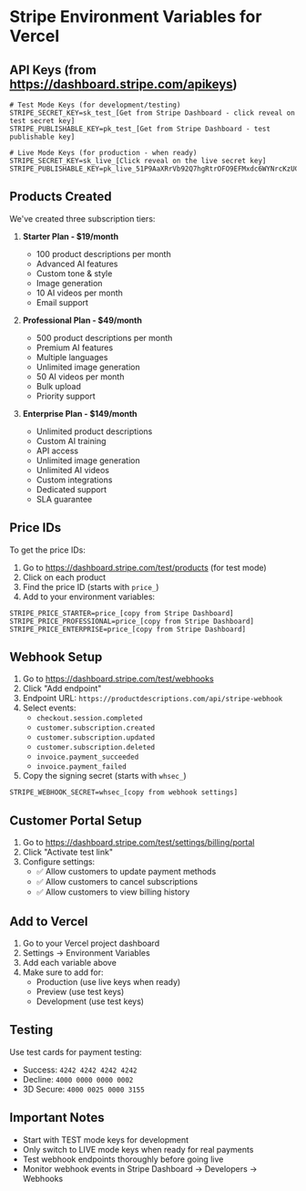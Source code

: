 # Stripe Environment Variables for Vercel

## API Keys (from https://dashboard.stripe.com/apikeys)

```env
# Test Mode Keys (for development/testing)
STRIPE_SECRET_KEY=sk_test_[Get from Stripe Dashboard - click reveal on test secret key]
STRIPE_PUBLISHABLE_KEY=pk_test_[Get from Stripe Dashboard - test publishable key]

# Live Mode Keys (for production - when ready)
STRIPE_SECRET_KEY=sk_live_[Click reveal on the live secret key]
STRIPE_PUBLISHABLE_KEY=pk_live_51P9AaXRrVb92Q7hgRtrOFO9EFMxdc6WYNrcKzUCZxnTI0OzYRTuSR3Zhw6VxgZBF4rfzheDKj0hFgzmtKSTFgpCP00xI27l0il
```

## Products Created

We've created three subscription tiers:

1. **Starter Plan - $19/month**
   - 100 product descriptions per month
   - Advanced AI features
   - Custom tone & style
   - Image generation
   - 10 AI videos per month
   - Email support

2. **Professional Plan - $49/month**
   - 500 product descriptions per month
   - Premium AI features
   - Multiple languages
   - Unlimited image generation
   - 50 AI videos per month
   - Bulk upload
   - Priority support

3. **Enterprise Plan - $149/month**
   - Unlimited product descriptions
   - Custom AI training
   - API access
   - Unlimited image generation
   - Unlimited AI videos
   - Custom integrations
   - Dedicated support
   - SLA guarantee

## Price IDs

To get the price IDs:
1. Go to https://dashboard.stripe.com/test/products (for test mode)
2. Click on each product
3. Find the price ID (starts with `price_`)
4. Add to your environment variables:

```env
STRIPE_PRICE_STARTER=price_[copy from Stripe Dashboard]
STRIPE_PRICE_PROFESSIONAL=price_[copy from Stripe Dashboard]
STRIPE_PRICE_ENTERPRISE=price_[copy from Stripe Dashboard]
```

## Webhook Setup

1. Go to https://dashboard.stripe.com/test/webhooks
2. Click "Add endpoint"
3. Endpoint URL: `https://productdescriptions.com/api/stripe-webhook`
4. Select events:
   - `checkout.session.completed`
   - `customer.subscription.created`
   - `customer.subscription.updated`
   - `customer.subscription.deleted`
   - `invoice.payment_succeeded`
   - `invoice.payment_failed`
5. Copy the signing secret (starts with `whsec_`)

```env
STRIPE_WEBHOOK_SECRET=whsec_[copy from webhook settings]
```

## Customer Portal Setup

1. Go to https://dashboard.stripe.com/test/settings/billing/portal
2. Click "Activate test link"
3. Configure settings:
   - ✅ Allow customers to update payment methods
   - ✅ Allow customers to cancel subscriptions
   - ✅ Allow customers to view billing history

## Add to Vercel

1. Go to your Vercel project dashboard
2. Settings → Environment Variables
3. Add each variable above
4. Make sure to add for:
   - Production (use live keys when ready)
   - Preview (use test keys)
   - Development (use test keys)

## Testing

Use test cards for payment testing:
- Success: `4242 4242 4242 4242`
- Decline: `4000 0000 0000 0002`
- 3D Secure: `4000 0025 0000 3155`

## Important Notes

- Start with TEST mode keys for development
- Only switch to LIVE mode keys when ready for real payments
- Test webhook endpoints thoroughly before going live
- Monitor webhook events in Stripe Dashboard → Developers → Webhooks